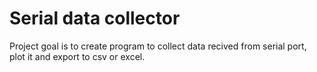 # Serial data collector 
Project goal is to create program to collect data recived from serial port, plot it and export to csv or excel. 